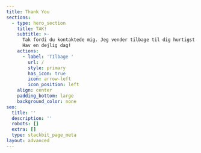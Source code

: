 ```yaml
---
title: Thank You
sections:
  - type: hero_section
    title: TAK!
    subtitle: >-
      Tak fordi du kontaktede mig. Jeg vender tilbage til dig hurtigst muligt.
      Hav en dejlig dag!
    actions:
      - label: 'TIlbage '
        url: /
        style: primary
        has_icon: true
        icon: arrow-left
        icon_position: left
    align: center
    padding_bottom: large
    background_color: none
seo:
  title: ''
  description: ''
  robots: []
  extra: []
  type: stackbit_page_meta
layout: advanced
---
```

